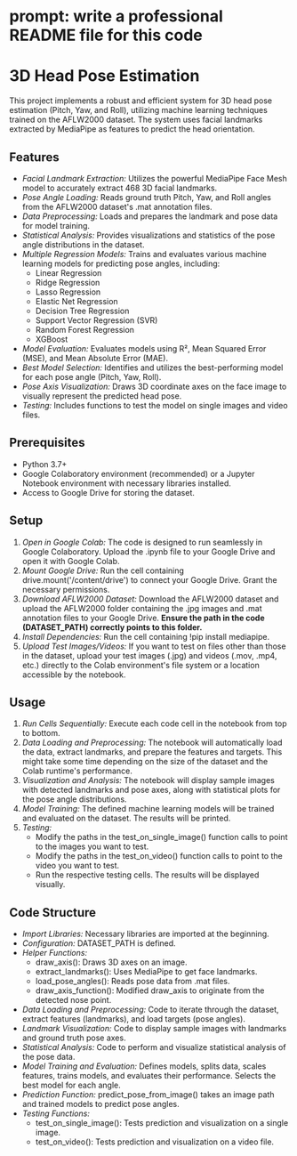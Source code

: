 # prompt: write a professional README file for this code

# 3D Head Pose Estimation

This project implements a robust and efficient system for 3D head pose estimation (Pitch, Yaw, and Roll), utilizing machine learning techniques trained on the AFLW2000 dataset. The system uses facial landmarks extracted by MediaPipe as features to predict the head orientation.

## Features

*   *Facial Landmark Extraction:* Utilizes the powerful MediaPipe Face Mesh model to accurately extract 468 3D facial landmarks.
*   *Pose Angle Loading:* Reads ground truth Pitch, Yaw, and Roll angles from the AFLW2000 dataset's .mat annotation files.
*   *Data Preprocessing:* Loads and prepares the landmark and pose data for model training.
*   *Statistical Analysis:* Provides visualizations and statistics of the pose angle distributions in the dataset.
*   *Multiple Regression Models:* Trains and evaluates various machine learning models for predicting pose angles, including:
    *   Linear Regression
    *   Ridge Regression
    *   Lasso Regression
    *   Elastic Net Regression
    *   Decision Tree Regression
    *   Support Vector Regression (SVR)
    *   Random Forest Regression
    *   XGBoost
*   *Model Evaluation:* Evaluates models using R², Mean Squared Error (MSE), and Mean Absolute Error (MAE).
*   *Best Model Selection:* Identifies and utilizes the best-performing model for each pose angle (Pitch, Yaw, Roll).
*   *Pose Axis Visualization:* Draws 3D coordinate axes on the face image to visually represent the predicted head pose.
*   *Testing:* Includes functions to test the model on single images and video files.

## Prerequisites

*   Python 3.7+
*   Google Colaboratory environment (recommended) or a Jupyter Notebook environment with necessary libraries installed.
*   Access to Google Drive for storing the dataset.

## Setup

1.  *Open in Google Colab:* The code is designed to run seamlessly in Google Colaboratory. Upload the .ipynb file to your Google Drive and open it with Google Colab.
2.  *Mount Google Drive:* Run the cell containing drive.mount('/content/drive') to connect your Google Drive. Grant the necessary permissions.
3.  *Download AFLW2000 Dataset:* Download the AFLW2000 dataset and upload the AFLW2000 folder containing the .jpg images and .mat annotation files to your Google Drive. **Ensure the path in the code (DATASET_PATH) correctly points to this folder.**
4.  *Install Dependencies:* Run the cell containing !pip install mediapipe.
5.  *Upload Test Images/Videos:* If you want to test on files other than those in the dataset, upload your test images (.jpg) and videos (.mov, .mp4, etc.) directly to the Colab environment's file system or a location accessible by the notebook.

## Usage

1.  *Run Cells Sequentially:* Execute each code cell in the notebook from top to bottom.
2.  *Data Loading and Preprocessing:* The notebook will automatically load the data, extract landmarks, and prepare the features and targets. This might take some time depending on the size of the dataset and the Colab runtime's performance.
3.  *Visualization and Analysis:* The notebook will display sample images with detected landmarks and pose axes, along with statistical plots for the pose angle distributions.
4.  *Model Training:* The defined machine learning models will be trained and evaluated on the dataset. The results will be printed.
5.  *Testing:*
    *   Modify the paths in the test_on_single_image() function calls to point to the images you want to test.
    *   Modify the paths in the test_on_video() function calls to point to the video you want to test.
    *   Run the respective testing cells. The results will be displayed visually.

## Code Structure

*   *Import Libraries:* Necessary libraries are imported at the beginning.
*   *Configuration:* DATASET_PATH is defined.
*   *Helper Functions:*
    *   draw_axis(): Draws 3D axes on an image.
    *   extract_landmarks(): Uses MediaPipe to get face landmarks.
    *   load_pose_angles(): Reads pose data from .mat files.
    *   draw_axis_function(): Modified draw_axis to originate from the detected nose point.
*   *Data Loading and Preprocessing:* Code to iterate through the dataset, extract features (landmarks), and load targets (pose angles).
*   *Landmark Visualization:* Code to display sample images with landmarks and ground truth pose axes.
*   *Statistical Analysis:* Code to perform and visualize statistical analysis of the pose data.
*   *Model Training and Evaluation:* Defines models, splits data, scales features, trains models, and evaluates their performance. Selects the best model for each angle.
*   *Prediction Function:* predict_pose_from_image() takes an image path and trained models to predict pose angles.
*   *Testing Functions:*
    *   test_on_single_image(): Tests prediction and visualization on a single image.
    *   test_on_video(): Tests prediction and visualization on a video file.
